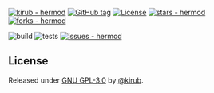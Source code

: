[![kirub - hermod](https://img.shields.io/static/v1?label=kirub&message=hermod&color=blue&logo=github)](https://github.com/kirub/hermod "Go to GitHub repo")
[![GitHub tag](https://img.shields.io/github/tag/kirub/hermod?include_prereleases=&sort=semver&color=blue)](https://github.com/kirub/hermod/releases/)
[![License](https://img.shields.io/badge/License-GNU_GPL--3.0-blue)](#license)
[![stars - hermod](https://img.shields.io/github/stars/kirub/hermod?style=social)](https://github.com/kirub/hermod)
[![forks - hermod](https://img.shields.io/github/forks/kirub/hermod?style=social)](https://github.com/kirub/hermod)

![build](https://github.com/kirub/hermod/actions/workflows/msbuild.yml/badge.svg?branch=main)
![tests](https://github.com/kirub/hermod/actions/workflows/tests.yml/badge.svg)
[![issues - hermod](https://img.shields.io/github/issues/kirub/hermod)](https://github.com/kirub/hermod/issues)

<div align="center">





</div>



## License

Released under [GNU GPL-3.0](/LICENSE) by [@kirub](https://github.com/kirub).
